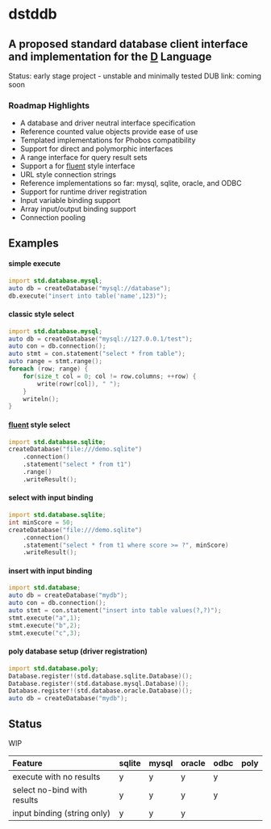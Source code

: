 # dstddb
## A proposed standard database client interface and implementation for the [D](http://dlang.org) Language

Status: early stage project - unstable and minimally tested
DUB link:  coming soon

### Roadmap Highlights
- A database and driver neutral interface specification
- Reference counted value objects provide ease of use
- Templated implementations for Phobos compatibility 
- Support for direct and polymorphic interfaces
- A range interface for query result sets
- Support a for [fluent](http://en.wikipedia.org/wiki/Fluent_interface) style interface
- URL style connection strings
- Reference implementations so far: mysql, sqlite, oracle, and ODBC
- Support for runtime driver registration
- Input variable binding support
- Array input/output binding support
- Connection pooling

## Examples

#### simple execute
```D
import std.database.mysql;
auto db = createDatabase("mysql://database");
db.execute("insert into table('name',123)");
```

#### classic style select
```D
import std.database.mysql;
auto db = createDatabase("mysql://127.0.0.1/test");
auto con = db.connection();
auto stmt = con.statement("select * from table");
auto range = stmt.range();
foreach (row; range) {
    for(size_t col = 0; col != row.columns; ++row) {
        write(rowr[col]), " ");
    }
    writeln();
}

```
#### [fluent](http://en.wikipedia.org/wiki/Fluent_interface) style select
```D
import std.database.sqlite;
createDatabase("file:///demo.sqlite")
    .connection()
    .statement("select * from t1")
    .range()
    .writeResult();
```

#### select with input binding
```D
import std.database.sqlite;
int minScore = 50;
createDatabase("file:///demo.sqlite")
    .connection()
    .statement("select * from t1 where score >= ?", minScore)
    .writeResult();
```

#### insert with input binding
```D
import std.database;
auto db = createDatabase("mydb");
auto con = db.connection();
auto stmt = con.statement("insert into table values(?,?)");
stmt.execute("a",1);
stmt.execute("b",2);
stmt.execute("c",3);
```

#### poly database setup (driver registration)
```D
import std.database.poly;
Database.register!(std.database.sqlite.Database)();
Database.register!(std.database.mysql.Database)();
Database.register!(std.database.oracle.Database)();
auto db = createDatabase("mydb");
```

## Status

WIP

| Feature                      | sqlite | mysql  | oracle | odbc  | poly  |
| :--------------------------- | :----- | :----- | :----- | :---- | :---- |
| execute with no results      | y      | y      | y      | y     |       |
| select no-bind with results  | y      | y      | y      | y     |       |
| input binding (string only)  | y      | y      | y      |       |       |

